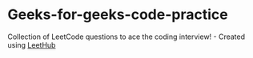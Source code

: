 # Geeks-for-geeks-code-practice
Collection of LeetCode questions to ace the coding interview! - Created using [LeetHub](https://github.com/QasimWani/LeetHub)
